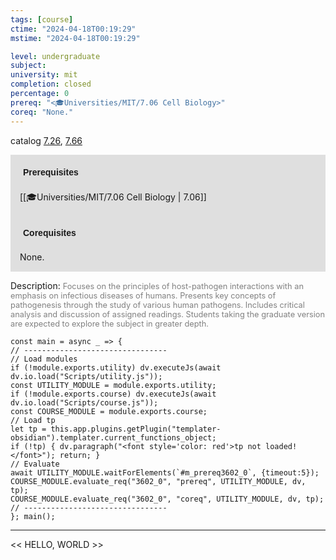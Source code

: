 ```yaml
---
tags: [course]
ctime: "2024-04-18T00:19:29"
mstime: "2024-04-18T00:19:29"

level: undergraduate
subject: 
university: mit
completion: closed
percentage: 0
prereq: "<🎓Universities/MIT/7.06 Cell Biology>"
coreq: "None."
---
```


catalog [7.26](http://student.mit.edu/catalog/m7a.html#7.26), [7.66](http://student.mit.edu/catalog/m7a.html#7.66)

<span style="display: block; padding: 15px; background-color: rgb(100, 100, 100, 0.2);"><font id="m_prereq3602_0" style="display: block; font-family: Arial, sans-serif; font-weight: bold; padding: 5px">Prerequisites</font><br><span id="prereq3602_0">[[🎓Universities/MIT/7.06 Cell Biology | 7.06]]</span></span>
<span style="display: block; padding: 15px; background-color: rgb(100, 100, 100, 0.2);"><font id="m_coreq3602_0" style="display: block; font-family: Arial, sans-serif; font-weight: bold; padding: 5px">Corequisites</font><br><span id="coreq3602_0">None.</span></span>

<font style="">Description:</font>
<font style="color: grey; font-size: 0.8rem;">Focuses on the principles of host-pathogen interactions with an emphasis on infectious diseases of humans. Presents key concepts of pathogenesis through the study of various human pathogens. Includes critical analysis and discussion of assigned readings. Students taking the graduate version are expected to explore the subject in greater depth.</font>

```dataviewjs
const main = async _ => {
// --------------------------------
// Load modules
if (!module.exports.utility) dv.executeJs(await dv.io.load("Scripts/utility.js"));
const UTILITY_MODULE = module.exports.utility;
if (!module.exports.course) dv.executeJs(await dv.io.load("Scripts/course.js"));
const COURSE_MODULE = module.exports.course;
// Load tp
let tp = this.app.plugins.getPlugin("templater-obsidian").templater.current_functions_object;
if (!tp) { dv.paragraph("<font style='color: red'>tp not loaded!</font>"); return; }
// Evaluate
await UTILITY_MODULE.waitForElements(`#m_prereq3602_0`, {timeout:5});
COURSE_MODULE.evaluate_req("3602_0", "prereq", UTILITY_MODULE, dv, tp);
COURSE_MODULE.evaluate_req("3602_0", "coreq", UTILITY_MODULE, dv, tp);
// --------------------------------
}; main();
```

---

<< HELLO, WORLD >>
